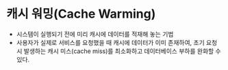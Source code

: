 # 캐시 워밍(Cache Warming)
- 시스템이 실행되기 전에 미리 캐시에 데이터를 적재해 놓는 기법
- 사용자가 실제로 서비스를 요청했을 때 캐시에 데이터가 이미 존재하여, 초기 요청 시 발생하는 캐시 미스(cache miss)를 최소화하고 데이터베이스 부하를 완화할 수 있다.